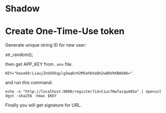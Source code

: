 Shadow
======

# Create One-Time-Use token

Generate unique string ID for new user:

str_random();

then get APP_KEY from `.env` file:

`KEY="base64:LiaujZnUXXkqylg3wq6rH2M5eh6VaQh2w8OVhKB0UA8="`

and run this command:

`echo -n "http://localhost:8000/register?id=Ciuc7Hwfaiqum02w" | openssl dgst -sha256 -hmac $KEY`

Finally you will get signature for URL.
